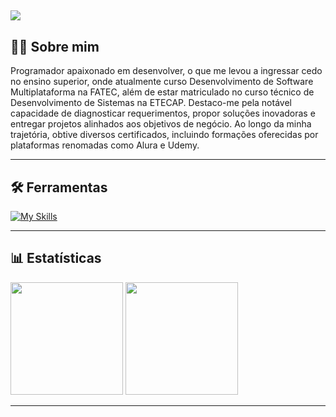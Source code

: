 ![](https://github.com/user-attachments/assets/4a20e1c8-5164-4188-9ba7-ab1339f39c3a)
---

## 👨‍💻 Sobre mim
<p>Programador apaixonado em desenvolver, o que me levou a ingressar cedo no ensino superior, onde atualmente curso Desenvolvimento de Software Multiplataforma na FATEC, além de estar matriculado no curso técnico de Desenvolvimento de Sistemas na ETECAP. Destaco-me pela notável capacidade de diagnosticar requerimentos, propor soluções inovadoras e entregar projetos alinhados aos objetivos de negócio. Ao longo da minha trajetória, obtive diversos certificados, incluindo formações oferecidas por plataformas renomadas como Alura e Udemy.</p>

---

## 🛠 Ferramentas

[![My Skills](https://skillicons.dev/icons?i=javascript,typescript,react,next,nodejs,express,html,css,tailwind,mysql,sqlite,php,git)](https://skillicons.dev)

---

## 📊 Estatísticas

<div align="start">
<img height="180em" src="https://github-readme-streak-stats.herokuapp.com/?user=GuillhermeHenrique&theme=transparent" />
<img height="180em" src="https://github-readme-stats.vercel.app/api/top-langs/?username=GuillhermeHenrique&layout=compact&theme=transparent&card_width=320" />
</div>

---
